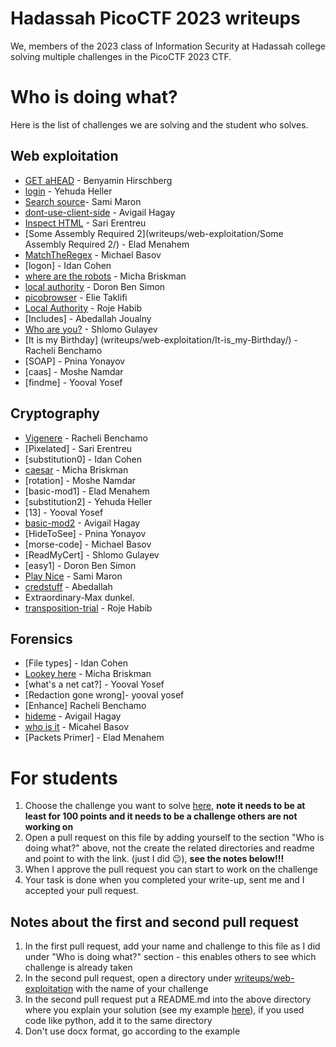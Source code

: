 # Hadassah PicoCTF 2023 writeups

We, members of the 2023 class of Information Security at Hadassah college solving multiple challenges in the PicoCTF 2023 CTF.

# Who is doing what?

Here is the list of challenges we are solving and the student who solves.

## Web exploitation
* [GET aHEAD](writeups/web-exploitation/GET%20aHEAD/) - Benyamin Hirschberg
* [login](writeups/web-exploitation/login/) - Yehuda Heller
* [Search source](/hadassah-picoctf-2023-writeups/tree/main/Search%20source)- Sami Maron
* [dont-use-client-side](writeups/web-exploitation/dont-use-client-side/) - Avigail Hagay
* [Inspect HTML](writeups/web-exploitation/Inspect%20aHTML/) - Sari Erentreu
* [Some Assembly Required 2](writeups/web-exploitation/Some Assembly Required 2/) - Elad Menahem
* [MatchTheRegex](writeups/web-exploitation/MatchTheRegex/) - Michael Basov
* [logon] - Idan Cohen
* [where are the robots](writeups/web-exploitation/where-are-the-robots/) - Micha Briskman
* [local authority](writeups/web-exploitation/local-authority/) - Doron Ben Simon
* [picobrowser](writeups/web-exploitation/picobrowser/) - Elie Taklifi
* [Local Authority](writeups/web-exploitation/Local-Authority/) - Roje Habib
* [Includes] - Abedallah Joualny
* [Who are you?](writeups/web-exploitation/who-are-you/) - Shlomo Gulayev
* [It is my Birthday] (writeups/web-exploitation/It-is_my-Birthday/) - Racheli Benchamo
* [SOAP] - Pnina Yonayov
* [caas] - Moshe Namdar
* [findme] - Yooval Yosef

## Cryptography 

* [Vigenere](writeups/Cryptography/Vigenere/) - Racheli Benchamo
* [Pixelated] - Sari Erentreu
* [substitution0] - Idan Cohen
* [caesar](writeups/cryptography/caesar/) - Micha Briskman
* [rotation] - Moshe Namdar
* [basic-mod1] - Elad Menahem
* [substitution2] - Yehuda Heller
* [13] - Yooval Yosef 
* [basic-mod2](writeups/cryptography/basic-mod2/) - Avigail Hagay
* [HideToSee] - Pnina Yonayov
* [morse-code] - Michael Basov
* [ReadMyCert] - Shlomo Gulayev
* [easy1] - Doron Ben Simon
* [Play Nice](writeups/cryptography/Play_Nice/) - Sami Maron
* [credstuff](writeups/cryptography/credstuff/) - Abedallah 
* Extraordinary-Max dunkel.
* [transposition-trial](writeups/cryptography/transposition-trial/) - Roje Habib

## Forensics 

* [File types] - Idan Cohen
* [Lookey here](writeups/forensics/Lookey_here/) - Micha Briskman
* [what's a net cat?] - Yooval Yosef
* [Redaction gone wrong]- yooval yosef
* [Enhance] Racheli Benchamo
* [hideme](writeups/Forensics/hideme/) - Avigail Hagay
* [who is it](writeups/Forensics/whoIsIt/) - Micahel Basov
* [Packets Primer] - Elad Menahem

# For students

1. Choose the challenge you want to solve [here](https://play.picoctf.org/practice?category=1&page=1), **note it needs to be at least for 100 points and it needs to be a challenge others are not working on**
2. Open a pull request on this file by adding yourself to the section "Who is doing what?" above, not the create the related directories and readme and point to with the link. (just I did 😉), **see **the notes **below**!!!****
3. When I approve the pull request you can start to work on the challenge
4. Your task is done when you completed your write-up, sent me and I accepted your pull request.

## Notes about the first and second pull request
1. In the first pull request, add your name and challenge to this file as I did under "Who is doing what?" section - this enables others to see which challenge is already taken
2. In the second pull request, open a directory under [writeups/web-exploitation](/writeups/web-exploitation) with the name of your challenge
3. In the second pull request put a README.md into the above directory where you explain your solution (see my example [here](/writeups/20aHEAD)), if you used code like python, add it to the same directory
4. Don't use docx format, go according to the example
